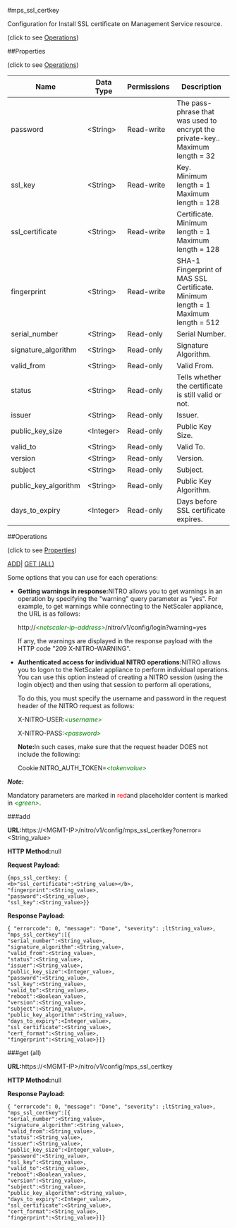 #mps_ssl_certkey



Configuration for Install SSL certificate on Management Service resource.

<span>(click to see [Operations](#operations))</span>



##Properties 

<span>(click to see [Operations](#operations))</span>





<table><thead><tr><th>Name</th><th>Data Type</th><th>Permissions</th><th>Description</th></tr></thead><tbody><tr><td>password</td><td>&lt;String></td><td>Read-write</td><td>The pass-phrase that was used to encrypt the private-key..<br>Maximum length = 32</td></tr><tr><td>ssl_key</td><td>&lt;String></td><td>Read-write</td><td>Key.<br>Minimum length = 1<br>Maximum length = 128</td></tr><tr><td>ssl_certificate</td><td>&lt;String></td><td>Read-write</td><td>Certificate.<br>Minimum length = 1<br>Maximum length = 128</td></tr><tr><td>fingerprint</td><td>&lt;String></td><td>Read-write</td><td>SHA-1 Fingerprint of MAS SSL Certificate.<br>Minimum length = 1<br>Maximum length = 512</td></tr><tr><td>serial_number</td><td>&lt;String></td><td>Read-only</td><td>Serial Number.</td></tr><tr><td>signature_algorithm</td><td>&lt;String></td><td>Read-only</td><td>Signature Algorithm.</td></tr><tr><td>valid_from</td><td>&lt;String></td><td>Read-only</td><td>Valid From.</td></tr><tr><td>status</td><td>&lt;String></td><td>Read-only</td><td>Tells whether the certificate is still valid or not.</td></tr><tr><td>issuer</td><td>&lt;String></td><td>Read-only</td><td>Issuer.</td></tr><tr><td>public_key_size</td><td>&lt;Integer></td><td>Read-only</td><td>Public Key Size.</td></tr><tr><td>valid_to</td><td>&lt;String></td><td>Read-only</td><td>Valid To.</td></tr><tr><td>version</td><td>&lt;String></td><td>Read-only</td><td>Version.</td></tr><tr><td>subject</td><td>&lt;String></td><td>Read-only</td><td>Subject.</td></tr><tr><td>public_key_algorithm</td><td>&lt;String></td><td>Read-only</td><td>Public Key Algorithm.</td></tr><tr><td>days_to_expiry</td><td>&lt;Integer></td><td>Read-only</td><td>Days before SSL certificate expires.</td></tr></tbody></table>

##Operations 

<span>(click to see [Properties](#properties))</span>





[ADD](#add)| [GET (ALL)](#get-all)





Some options that you can use for each operations:

<ul><li><p><b>Getting warnings in response:</b>NITRO allows you to get warnings in an operation by specifying the "warning" query parameter as "yes". For example, to get warnings while connecting to the NetScaler appliance, the URL is as follows:</p><p>http://<span style="color:green;font-style:italic;">&lt;netscaler-ip-address&gt;</span>/nitro/v1/config/login?warning=yes</p><p>If any, the warnings are displayed in the response payload with the HTTP code "209 X-NITRO-WARNING".</p></li><li><p><b>Authenticated access for individual NITRO operations:</b>NITRO allows you to logon to the NetScaler appliance to perform individual operations. You can use this option instead of creating a NITRO session (using the login object) and then using that session to perform all operations,</p><p>To do this, you must specify the username and password in the request header of the NITRO request as follows:</p><p>X-NITRO-USER:<span style="color:green;font-style:italic;">&lt;username&gt;</span></p><p>X-NITRO-PASS:<span style="color:green;font-style:italic;">&lt;password&gt;</span></p><p><b>Note:</b>In such cases, make sure that the request header DOES not include the following:</p><p>Cookie:NITRO_AUTH_TOKEN=<span style="color:green;font-style:italic;">&lt;tokenvalue&gt;</span></p></li></ul>







***Note:*** 

Mandatory parameters are marked in <span style="color:#FF0000;">red</span>and placeholder content is marked in <span style="color:green;font-style:italic">&lt;green&gt;</span>.



###add







<b>URL:</b>https://&lt;MGMT-IP&gt;/nitro/v1/config/mps_ssl_certkey?onerror=&lt;String_value&gt;

<b>HTTP Method:</b>null

<b>Request Payload: </b>
```
{mps_ssl_certkey: {
<b>"ssl_certificate":<String_value></b>,
"fingerprint":<String_value>,
"password":<String_value>,
"ssl_key":<String_value>}}
```

<b>Response Payload: </b>
```
{ "errorcode": 0, "message": "Done", "severity": ;ltString_value>, "mps_ssl_certkey":[{
"serial_number":<String_value>,
"signature_algorithm":<String_value>,
"valid_from":<String_value>,
"status":<String_value>,
"issuer":<String_value>,
"public_key_size":<Integer_value>,
"password":<String_value>,
"ssl_key":<String_value>,
"valid_to":<String_value>,
"reboot":<Boolean_value>,
"version":<String_value>,
"subject":<String_value>,
"public_key_algorithm":<String_value>,
"days_to_expiry":<Integer_value>,
"ssl_certificate":<String_value>,
"cert_format":<String_value>,
"fingerprint":<String_value>}]}
```







###get (all)







<b>URL:</b>https://&lt;MGMT-IP&gt;/nitro/v1/config/mps_ssl_certkey

<b>HTTP Method:</b>null

<b>Response Payload: </b>
```
{ "errorcode": 0, "message": "Done", "severity": ;ltString_value>, "mps_ssl_certkey":[{
"serial_number":<String_value>,
"signature_algorithm":<String_value>,
"valid_from":<String_value>,
"status":<String_value>,
"issuer":<String_value>,
"public_key_size":<Integer_value>,
"password":<String_value>,
"ssl_key":<String_value>,
"valid_to":<String_value>,
"reboot":<Boolean_value>,
"version":<String_value>,
"subject":<String_value>,
"public_key_algorithm":<String_value>,
"days_to_expiry":<Integer_value>,
"ssl_certificate":<String_value>,
"cert_format":<String_value>,
"fingerprint":<String_value>}]}
```







